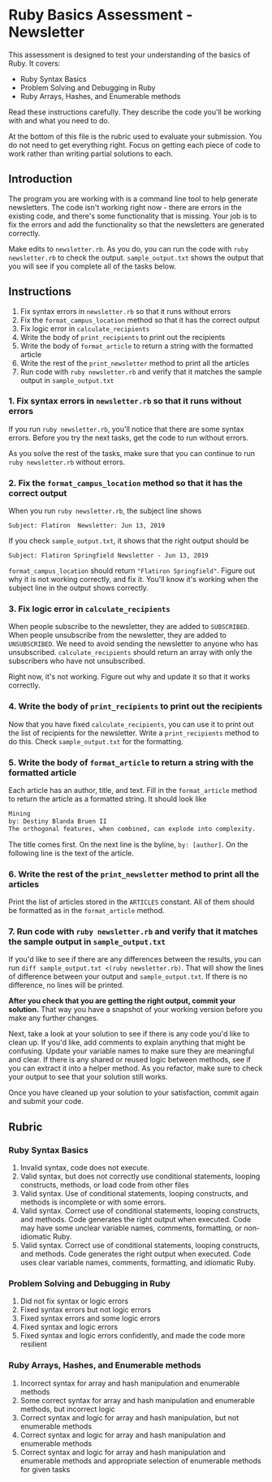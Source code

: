 # Ruby Basics Assessment - Newsletter

This assessment is designed to test your understanding of the basics of Ruby. It covers:

- Ruby Syntax Basics
- Problem Solving and Debugging in Ruby
- Ruby Arrays, Hashes, and Enumerable methods

Read these instructions carefully. They describe the code you'll be working with and what you need to do.

At the bottom of this file is the rubric used to evaluate your submission. You do not need to get everything right. Focus on getting each piece of code to work rather than writing partial solutions to each.

## Introduction

The program you are working with is a command line tool to help generate newsletters. The code isn't working right now - there are errors in the existing code, and there's some functionality that is missing. Your job is to fix the errors and add the functionality so that the newsletters are generated correctly.

Make edits to `newsletter.rb`. As you do, you can run the code with `ruby newsletter.rb` to check the output. `sample_output.txt` shows the output that you will see if you complete all of the tasks below.

## Instructions

1. Fix syntax errors in `newsletter.rb` so that it runs without errors
2. Fix the `format_campus_location` method so that it has the correct output
3. Fix logic error in `calculate_recipients`
4. Write the body of `print_recipients` to print out the recipients
5. Write the body of `format_article` to return a string with the formatted article
6. Write the rest of the `print_newsletter` method to print all the articles
7. Run code with `ruby newsletter.rb` and verify that it matches the sample output in `sample_output.txt`

### 1. Fix syntax errors in `newsletter.rb` so that it runs without errors

If you run `ruby newsletter.rb`, you'll notice that there are some syntax errors. Before you try the next tasks, get the code to run without errors.

As you solve the rest of the tasks, make sure that you can continue to run `ruby newsletter.rb` without errors.

### 2. Fix the `format_campus_location` method so that it has the correct output

When you run `ruby newsletter.rb`, the subject line shows

```
Subject: Flatiron  Newsletter: Jun 13, 2019
```

If you check `sample_output.txt`, it shows that the right output should be

```
Subject: Flatiron Springfield Newsletter - Jun 13, 2019
```

`format_campus_location` should return `"Flatiron Springfield"`. Figure out why it is not working correctly, and fix it. You'll know it's working when the subject line in the output shows correctly.

### 3. Fix logic error in `calculate_recipients`

When people subscribe to the newsletter, they are added to `SUBSCRIBED`. When people unsubscribe from the newsletter, they are added to `UNSUBSCRIBED`. We need to avoid sending the newsletter to anyone who has unsubscribed. `calculate_recipients` should return an array with only the subscribers who have not unsubscribed.

Right now, it's not working. Figure out why and update it so that it works correctly.

### 4. Write the body of `print_recipients` to print out the recipients

Now that you have fixed `calculate_recipients`, you can use it to print out the list of recipients for the newsletter. Write a `print_recipients` method to do this. Check `sample_output.txt` for the formatting.

### 5. Write the body of `format_article` to return a string with the formatted article

Each article has an author, title, and text. Fill in the `format_article` method to return the article as a formatted string. It should look like

```txt
Mining
by: Destiny Blanda Bruen II
The orthogonal features, when combined, can explode into complexity.
```

The title comes first. On the next line is the byline, `by: [author]`. On the following line is the text of the article.

### 6. Write the rest of the `print_newsletter` method to print all the articles

Print the list of articles stored in the `ARTICLES` constant. All of them should be formatted as in the `format_article` method.

### 7. Run code with `ruby newsletter.rb` and verify that it matches the sample output in `sample_output.txt`

If you'd like to see if there are any differences between the results, you can run `diff sample_output.txt <(ruby newsletter.rb)`. That will show the lines of difference between your output and `sample_output.txt`. If there is no difference, no lines will be printed.

**After you check that you are getting the right output, commit your solution.** That way you have a snapshot of your working version before you make any further changes.

Next, take a look at your solution to see if there is any code you'd like to clean up. If you'd like, add comments to explain anything that might be confusing. Update your variable names to make sure they are meaningful and clear. If there is any shared or reused logic between methods, see if you can extract it into a helper method. As you refactor, make sure to check your output to see that your solution still works.

Once you have cleaned up your solution to your satisfaction, commit again and submit your code.

## Rubric

### Ruby Syntax Basics

1. Invalid syntax, code does not execute.
2. Valid syntax, but does not correctly use conditional statements, looping constructs, methods, or load code from other files
3. Valid syntax. Use of conditional statements, looping constructs, and methods is incomplete or with some errors.
4. Valid syntax. Correct use of conditional statements, looping constructs, and methods. Code generates the right output when executed. Code may have some unclear variable names, comments, formatting, or non-idiomatic Ruby.
5. Valid syntax. Correct use of conditional statements, looping constructs, and methods. Code generates the right output when executed. Code uses clear variable names, comments, formatting, and idiomatic Ruby.

### Problem Solving and Debugging in Ruby

1. Did not fix syntax or logic errors
2. Fixed syntax errors but not logic errors
3. Fixed syntax errors and some logic errors
4. Fixed syntax and logic errors
5. Fixed syntax and logic errors confidently, and made the code more resilient

### Ruby Arrays, Hashes, and Enumerable methods

1. Incorrect syntax for array and hash manipulation and enumerable methods
2. Some correct syntax for array and hash manipulation and enumerable methods, but incorrect logic
3. Correct syntax and logic for array and hash manipulation, but not enumerable methods
4. Correct syntax and logic for array and hash manipulation and enumerable methods
5. Correct syntax and logic for array and hash manipulation and enumerable methods and appropriate selection of enumerable methods for given tasks
